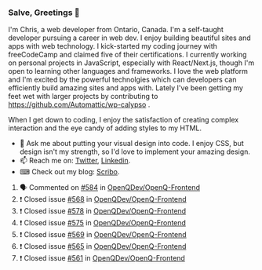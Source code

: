 ### Salve, Greetings 👋

I'm Chris, a web developer from Ontario, Canada. I'm a self-taught developer pursuing a career in web dev. I enjoy building beautiful sites and apps with web technology.
I kick-started my coding journey with freeCodeCamp and claimed five of their certifications.  I currently working on personal projects in JavaScript, especially with React/Next.js, though I'm open to learning other languages and frameworks. I love the web platform and I'm excited by the powerful technolgies which can developers can efficiently build amazing sites and apps with. Lately I've been getting my feet wet with larger projects by contributing to https://github.com/Automattic/wp-calypso .

When I get down to coding, I enjoy the satisfaction of creating complex interaction and the eye candy of adding styles to my HTML. 

- 💬 Ask me about putting your visual design into code. I enjoy CSS, but design isn't my strength, so I'd love to implement your amazing design.
- 📫 Reach me on: [Twitter](https://twitter.com/Christo28120856), [Linkedin](https://www.linkedin.com/in/christopher-stevers-07b9a5204/).
- ⌨ Check out my blog: [Scribo](https://christopherstevers.cf).
<!--
**Christopher-Stevers/Christopher-Stevers** is a ✨ _special_ ✨ repository because its `README.md` (this file) appears on your GitHub profile.

Here are some ideas to get you started:

- 🔭 I’m currently working on ...
- 🌱 I’m currently learning ...
- 👯 I’m looking to collaborate on ...
- 🤔 I’m looking for help with ...
- 😄 Pronouns: ...
- ⚡ Fun fact: ...
-->

<!--START_SECTION:activity-->
1. 🗣 Commented on [#584](https://github.com/OpenQDev/OpenQ-Frontend/issues/584) in [OpenQDev/OpenQ-Frontend](https://github.com/OpenQDev/OpenQ-Frontend)
2. ❗️ Closed issue [#568](https://github.com/OpenQDev/OpenQ-Frontend/issues/568) in [OpenQDev/OpenQ-Frontend](https://github.com/OpenQDev/OpenQ-Frontend)
3. ❗️ Closed issue [#578](https://github.com/OpenQDev/OpenQ-Frontend/issues/578) in [OpenQDev/OpenQ-Frontend](https://github.com/OpenQDev/OpenQ-Frontend)
4. ❗️ Closed issue [#575](https://github.com/OpenQDev/OpenQ-Frontend/issues/575) in [OpenQDev/OpenQ-Frontend](https://github.com/OpenQDev/OpenQ-Frontend)
5. ❗️ Closed issue [#569](https://github.com/OpenQDev/OpenQ-Frontend/issues/569) in [OpenQDev/OpenQ-Frontend](https://github.com/OpenQDev/OpenQ-Frontend)
6. ❗️ Closed issue [#565](https://github.com/OpenQDev/OpenQ-Frontend/issues/565) in [OpenQDev/OpenQ-Frontend](https://github.com/OpenQDev/OpenQ-Frontend)
7. ❗️ Closed issue [#561](https://github.com/OpenQDev/OpenQ-Frontend/issues/561) in [OpenQDev/OpenQ-Frontend](https://github.com/OpenQDev/OpenQ-Frontend)
<!--END_SECTION:activity-->
